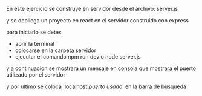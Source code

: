 En este ejercicio se construye en servidor desde el archivo:
  server.js

y se depliega un proyecto en react en el servidor construido con express

para iniciarlo se debe:
 - abrir la terminal
 - colocarse en la carpeta servidor
 - ejecutar el comando npm run dev o node server.js

y a continuacion se mostrara un mensaje en consola que mostrara el puerto utilizado por el servidor

y por ultimo se coloca 'localhost:*puerto usado*' en la barra de busqueda

